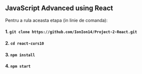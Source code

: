 ## JavaScript Advanced using React

Pentru a rula aceasta etapa (in linie de comanda):

#### 1. `git clone https://github.com/IonIon14/Project-2-React.git`

#### 2. `cd react-curs10`

#### 3. `npm install` 

#### 4. `npm start`


